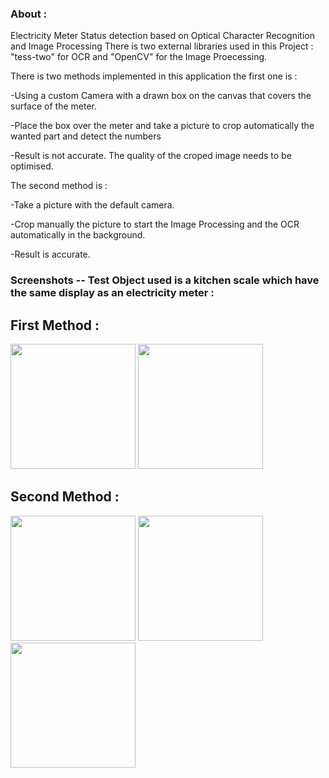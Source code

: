 ### About :

Electricity Meter Status detection based on Optical Character Recognition and Image Processing
There is two external libraries used in this Project : "tess-two" for OCR and "OpenCV" for the Image Proecessing.

There is two methods implemented in this application the first one is :

   -Using a custom Camera with a drawn box on the canvas that covers the surface of the meter. 
  
   -Place the box over the meter and take a picture to crop automatically the wanted part and detect the numbers
 
   -Result is not accurate. The quality of the croped image needs to be optimised.

The second method is : 

   -Take a picture with the default camera.
  
   -Crop manually the picture to start the Image Processing and the OCR automatically in the background.
  
   -Result is accurate.
  
  
### Screenshots -- Test Object used is a kitchen scale which have the same display as an electricity meter :

## First Method :

<img src="https://user-images.githubusercontent.com/31047155/31039068-e707e11c-a57a-11e7-9fe1-c3881ddfe666.png" width="200">    <img 
src="https://user-images.githubusercontent.com/31047155/31039067-e7075d78-a57a-11e7-9572-7b204265974b.png" width="200">

## Second Method :

<img src="https://user-images.githubusercontent.com/31047155/31039266-b0f0a86e-a57c-11e7-9d71-ce99e0f3047c.png" width="200">    <img 
src="https://user-images.githubusercontent.com/31047155/31039268-b0f3eb96-a57c-11e7-851e-ea1590dae9ca.png" width="200"> <img 
src="https://user-images.githubusercontent.com/31047155/31039267-b0f344d4-a57c-11e7-9ec1-ca03dbb80355.png" width="200">
